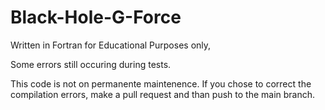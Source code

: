 # Black-Hole-G-Force
Written in Fortran for Educational Purposes only,

Some errors still occuring during tests.

This code is not on permanente maintenence. If you chose to correct the compilation errors, make a pull request and than push to the main branch.
